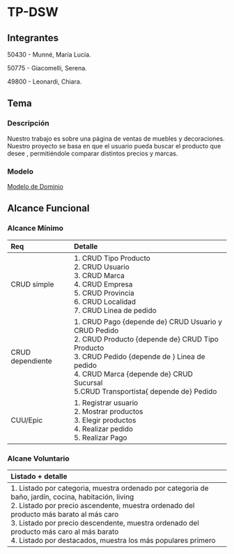 # TP-DSW

## Integrantes
  50430 - Munné, María Lucía.

  50775 - Giacomelli, Serena.
  
  49800 - Leonardi, Chiara.

## Tema
### Descripción
Nuestro trabajo es sobre una página de ventas de muebles y decoraciones. Nuestro proyecto se basa en que el usuario pueda buscar el producto que desee , permitiéndole comparar distintos precios y marcas. 

### Modelo
[Modelo de Dominio](https://app.diagrams.net/#G1pXzks82X4Md6nmZlfyS6OVUIWu8OxMMS#%7B%22pageId%22%3A%228lCWaEY0jHqENc2HCXR9%22%7D)

## Alcance Funcional
### Alcance Mínimo
|Req|Detalle|
|:-|:-|
|CRUD simple|1. CRUD Tipo Producto<br>2. CRUD Usuario<br>3. CRUD Marca<br>4. CRUD Empresa<br>5. CRUD Provincia<br>6. CRUD Localidad<br>7. CRUD Linea de pedido<br>|
|CRUD dependiente|1. CRUD Pago {depende de} CRUD Usuario y CRUD Pedido<br>2. CRUD Producto {depende de} CRUD Tipo Producto<br>3. CRUD Pedido {depende de } Linea de pedido<br>4. CRUD Marca {depende de} CRUD Sucursal<br>5.CRUD Transportista{ depende de} Pedido|
|CUU/Epic|1. Registrar usuario<br>2. Mostrar productos<br>3. Elegir productos<br>4. Realizar pedido<br>5. Realizar Pago|

### Alcane Voluntario
|Listado + detalle|
|:-|
|1. Listado por categoria, muestra ordenado por categoria de baño, jardín, cocina, habitación, living<br>2. Listado por precio ascendente, muestra ordenado del producto más barato al más caro <br>3. Listado por precio descendente, muestra ordenado del producto más caro al más barato<br>4. Listado por destacados, muestra los más populares primero|

